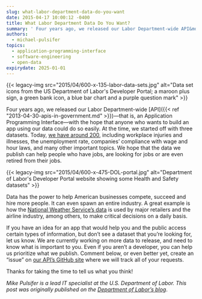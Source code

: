 ```yaml
---
slug: what-labor-department-data-do-you-want
date: 2015-04-17 10:00:12 -0400
title: What Labor Department Data Do You Want?
summary: ' Four years ago, we released our Labor Department-wide API&mdash;that is, an Application Programming Interface&mdash;with the hope that anyone who wants to build an'
authors:
  - michael-pulsifer
topics:
  - application-programming-interface
  - software-engineering
  - open-data
expirydate: 2025-01-01
---
```


{{< legacy-img src="2015/04/600-x-135-labor-data-sets.jpg" alt="Data set icons from the US Department of Labor's Developer Portal; a maroon plus sign, a green bank icon, a blue bar chart and a purple question mark" >}}

Four years ago, we released our Labor Department-wide [API]({{< ref "2013-04-30-apis-in-government.md" >}})—that is, an Application Programming Interface—with the hope that anyone who wants to build an app using our data could do so easily. At the time, we started off with three datasets. Today, [we have around 200](http://developer.dol.gov/dataset/), including workplace injuries and illnesses, the unemployment rate, companies’ compliance with wage and hour laws, and many other important topics. We hope that the data we publish can help people who have jobs, are looking for jobs or are even retired from their jobs.

{{< legacy-img src="2015/04/600-x-475-DOL-portal.jpg" alt="Department of Labor's Developer Portal website showing some Health and Safety datasets" >}}

Data has the power to help American businesses compete, succeed and hire more people. It can even spawn an entire industry. A great example is how the [National Weather Service’s data](http://www.commerce.gov/news/blog/2014/10/deputy-secretary-andrews-emphasizes-how-national-weather-service-employees-work) is used by major retailers and the airline industry, among others, to make critical decisions on a daily basis.

If you have an idea for an app that would help you and the public access certain types of information, but don’t see a dataset that you’re looking for, let us know. We are currently working on more data to release, and need to know what is important to you. Even if you aren’t a developer, you can help us prioritize what we publish. Comment below, or even better yet, create an “issue” on [our API’s GitHub site](https://github.com/USDepartmentofLabor/DOLAPI/issues) where we will track all of your requests.

Thanks for taking the time to tell us what you think!

_Mike Pulsifer is a lead IT specialist at the U.S. Department of Labor._ _This post was originally published on the [Department of Labor&#8217;s blog](https://blog.dol.gov/2015/04/10/what-labor-department-data-do-you-want/)_.
